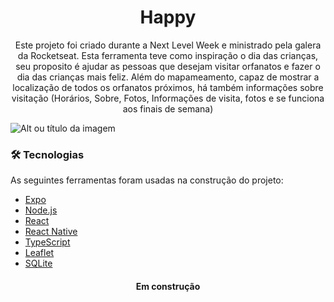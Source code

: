 <h1 align="center">Happy</h1>

<p align="center">Este projeto foi criado durante a Next Level Week e ministrado pela galera da Rocketseat. Esta ferramenta teve como inspiração o dia das crianças, seu proposito
é ajudar as pessoas que desejam visitar orfanatos e fazer o dia das crianças mais feliz. Além do mapameamento, capaz de mostrar a localização de todos os orfanatos próximos, 
há também informações sobre visitação (Horários, Sobre, Fotos, Informações de visita, fotos e se funciona aos finais de semana)</p>




![Alt ou título da imagem](https://media-exp1.licdn.com/dms/image/C4D22AQEWJq6RiWA3HQ/feedshare-shrink_800-alternative/0?e=1606348800&v=beta&t=gxrNVrIdz4WfONKn_ORBiave_uWxR5E195nqPxuNegE)

### 🛠 Tecnologias

As seguintes ferramentas foram usadas na construção do projeto:

- [Expo](https://expo.io/)
- [Node.js](https://nodejs.org/en/)
- [React](https://pt-br.reactjs.org/)
- [React Native](https://reactnative.dev/)
- [TypeScript](https://www.typescriptlang.org/)
- [Leaflet](https://leafletjs.com/)
- [SQLite](https://www.sqlite.org/index.html)

<h4 align="center"> 
	Em construção
</h4>
